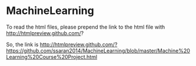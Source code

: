 MachineLearning
===============
To read the html files, please prepend the link to the html file with http://htmlpreview.github.com/?

So, the link is http://htmlpreview.github.com/?https://github.com/ssaran2014/MachineLearning/blob/master/Machine%20Learning%20Course%20Project.html
